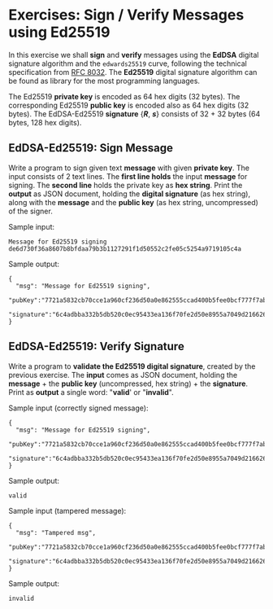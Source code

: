 # Exercises: Sign / Verify Messages using Ed25519

In this exercise we shall **sign** and **verify** messages using the **EdDSA** digital signature algorithm and the `edwards25519` curve, following the technical specification from [RFC 8032](https://tools.ietf.org/html/rfc8032#page-9). The **Ed25519** digital signature algorithm can be found as library for the most programming languages.

The Ed25519 **private key** is encoded as 64 hex digits \(32 bytes\). The corresponding Ed25519 **public key** is encoded also as 64 hex digits \(32 bytes\). The EdDSA-Ed25519 **signature** {_**R**_, _**s**_} consists of 32 + 32 bytes \(64 bytes, 128 hex digits\).

## EdDSA-Ed25519: Sign Message

Write a program to sign given text **message** with given **private key**. The input consists of 2 text lines. The **first line holds** the input **message** for signing. The **second line** holds the private key as **hex string**. Print the **output** as JSON document, holding the **digital signature** \(as hex string\), along with the **message** and the **public key** \(as hex string, uncompressed\) of the signer.

Sample input:

```
Message for Ed25519 signing
de6d730f36a8607b8bfdaa79b3b1127291f1d50552c2fe05c5254a9719105c4a
```

Sample output:

```
{
  "msg": "Message for Ed25519 signing",
  "pubKey":"7721a5832cb70cce1a960cf236d50a0e862555ccad400b5fee0bcf777f7ab476",
  "signature":"6c4adbba332b5db520c0ec95433ea136f70fe2d50e8955a7049d216626a3491c0e5cbfefb8d779687cc9811311ccaf7cd07a0e96a570fb3a4b680a4ead60c602"
}
```

## EdDSA-Ed25519: Verify Signature

Write a program to **validate the Ed25519 digital signature**, created by the previous exercise. The **input** comes as JSON document, holding the **message** + the **public key** \(uncompressed, hex string\) + the **signature**. Print as **output** a single word: "**valid**' or "**invalid**".

Sample input \(correctly signed message\):

```
{
  "msg": "Message for Ed25519 signing",
  "pubKey":"7721a5832cb70cce1a960cf236d50a0e862555ccad400b5fee0bcf777f7ab476",
  "signature":"6c4adbba332b5db520c0ec95433ea136f70fe2d50e8955a7049d216626a3491c0e5cbfefb8d779687cc9811311ccaf7cd07a0e96a570fb3a4b680a4ead60c602"
}
```

Sample output:

```
valid
```

Sample input \(tampered message\):

```
{
  "msg": "Tampered msg",
  "pubKey":"7721a5832cb70cce1a960cf236d50a0e862555ccad400b5fee0bcf777f7ab476",
  "signature":"6c4adbba332b5db520c0ec95433ea136f70fe2d50e8955a7049d216626a3491c0e5cbfefb8d779687cc9811311ccaf7cd07a0e96a570fb3a4b680a4ead60c602"
}
```

Sample output:

```
invalid
```



